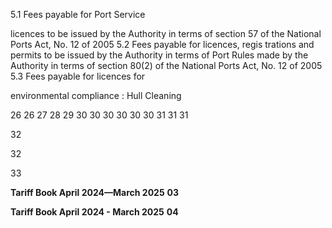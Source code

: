 5.1 Fees payable for Port Service

licences to be issued by the
Authority in terms of section 57
of the National Ports Act, No. 12
of 2005
5.2  Fees payable for licences, regis
trations and permits to be issued by the Authority in terms
of Port Rules made by the Authority in terms of section 80(2)
of the National Ports Act, No. 12
of 2005
5.3  Fees payable for licences for

environmental compliance : Hull
Cleaning


26
26
27
28
29
30
30
30
30
30
30
31
31
31

32

32

33


**Tariff Book April 2024—March 2025** **03**


**Tariff Book April 2024 - March 2025** **04**
